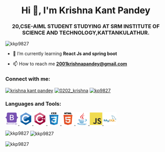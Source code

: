 <h1 align="center">Hi 👋, I'm Krishna Kant Pandey</h1>
<h3 align="center">20,CSE-AIML STUDENT STUDYING AT SRM INSTITUTE OF SCIENCE AND TECHNOLOGY,KATTANKULATHUR.</h3>

<p align="left"> <img src="https://komarev.com/ghpvc/?username=kkp9827&label=Profile%20views&color=0e75b6&style=flat" alt="kkp9827" /> </p>

- 🌱 I’m currently learning **React Js and spring boot**

- 📫 How to reach me **2001krishnapandey@gmail.com**

<h3 align="left">Connect with me:</h3>
<p align="left">
<a href="https://linkedin.com/in/krishna kant pandey" target="blank"><img align="center" src="https://raw.githubusercontent.com/rahuldkjain/github-profile-readme-generator/master/src/images/icons/Social/linked-in-alt.svg" alt="krishna kant pandey" height="30" width="40" /></a>
<a href="https://instagram.com/0202_krishna" target="blank"><img align="center" src="https://raw.githubusercontent.com/rahuldkjain/github-profile-readme-generator/master/src/images/icons/Social/instagram.svg" alt="0202_krishna" height="30" width="40" /></a>
<a href="https://www.hackerrank.com/kp9827" target="blank"><img align="center" src="https://raw.githubusercontent.com/rahuldkjain/github-profile-readme-generator/master/src/images/icons/Social/hackerrank.svg" alt="kp9827" height="30" width="40" /></a>
</p>

<h3 align="left">Languages and Tools:</h3>
<p align="left"> <a href="https://getbootstrap.com" target="_blank" rel="noreferrer"> <img src="https://raw.githubusercontent.com/devicons/devicon/master/icons/bootstrap/bootstrap-plain-wordmark.svg" alt="bootstrap" width="40" height="40"/> </a> <a href="https://www.cprogramming.com/" target="_blank" rel="noreferrer"> <img src="https://raw.githubusercontent.com/devicons/devicon/master/icons/c/c-original.svg" alt="c" width="40" height="40"/> </a> <a href="https://www.w3schools.com/cpp/" target="_blank" rel="noreferrer"> <img src="https://raw.githubusercontent.com/devicons/devicon/master/icons/cplusplus/cplusplus-original.svg" alt="cplusplus" width="40" height="40"/> </a> <a href="https://www.w3schools.com/css/" target="_blank" rel="noreferrer"> <img src="https://raw.githubusercontent.com/devicons/devicon/master/icons/css3/css3-original-wordmark.svg" alt="css3" width="40" height="40"/> </a> <a href="https://www.w3.org/html/" target="_blank" rel="noreferrer"> <img src="https://raw.githubusercontent.com/devicons/devicon/master/icons/html5/html5-original-wordmark.svg" alt="html5" width="40" height="40"/> </a> <a href="https://www.java.com" target="_blank" rel="noreferrer"> <img src="https://raw.githubusercontent.com/devicons/devicon/master/icons/java/java-original.svg" alt="java" width="40" height="40"/> </a> <a href="https://developer.mozilla.org/en-US/docs/Web/JavaScript" target="_blank" rel="noreferrer"> <img src="https://raw.githubusercontent.com/devicons/devicon/master/icons/javascript/javascript-original.svg" alt="javascript" width="40" height="40"/> </a> <a href="https://www.mysql.com/" target="_blank" rel="noreferrer"> <img src="https://raw.githubusercontent.com/devicons/devicon/master/icons/mysql/mysql-original-wordmark.svg" alt="mysql" width="40" height="40"/> </a> </p>

<p><img align="left" src="https://github-readme-stats.vercel.app/api/top-langs?username=kkp9827&show_icons=true&locale=en&layout=compact" alt="kkp9827" /></p>

<p>&nbsp;<img align="center" src="https://github-readme-stats.vercel.app/api?username=kkp9827&show_icons=true&locale=en" alt="kkp9827" /></p>

<p><img align="center" src="https://github-readme-streak-stats.herokuapp.com/?user=kkp9827&" alt="kkp9827" /></p>
